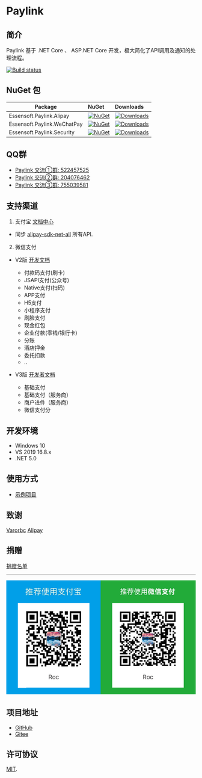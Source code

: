 # Paylink

## 简介

Paylink 基于 .NET Core 、 ASP.NET Core 开发，极大简化了API调用及通知的处理流程。

[![Build status](https://github.com/essensoft/paylink/workflows/.NET/badge.svg?branch=dev)](https://github.com/essensoft/paylink/actions?query=branch%3Adev)

## NuGet 包

Package  | NuGet | Downloads
-------- | :---- | :-------- 
Essensoft.Paylink.Alipay | [![NuGet](https://img.shields.io/nuget/v/Essensoft.Paylink.Alipay?style=flat-square)](https://www.nuget.org/packages/Essensoft.Paylink.Alipay) | [![Downloads](https://img.shields.io/nuget/dt/Essensoft.Paylink.Alipay?style=flat-square)](https://www.nuget.org/packages/Essensoft.Paylink.Alipay)
Essensoft.Paylink.WeChatPay | [![NuGet](https://img.shields.io/nuget/v/Essensoft.Paylink.WeChatPay?style=flat-square)](https://www.nuget.org/packages/Essensoft.Paylink.WeChatPay) | [![Downloads](https://img.shields.io/nuget/dt/Essensoft.Paylink.WeChatPay?style=flat-square)](https://www.nuget.org/packages/Essensoft.Paylink.WeChatPay)
Essensoft.Paylink.Security | [![NuGet](https://img.shields.io/nuget/v/Essensoft.Paylink.Security?style=flat-square)](https://www.nuget.org/packages/Essensoft.Paylink.Security) | [![Downloads](https://img.shields.io/nuget/dt/Essensoft.Paylink.Security?style=flat-square)](https://www.nuget.org/packages/Essensoft.Paylink.Security)

## QQ群

- [Paylink 交流①群: 522457525](https://shang.qq.com/wpa/qunwpa?idkey=aac56c8f02f54893267d3ac90787c1794a7687f3c31a923812a36b67c4ee6271)
- [Paylink 交流②群: 204076462](https://shang.qq.com/wpa/qunwpa?idkey=a77c990f2a8fca61f7eaf87ad34eae1a4ac4ebb98968a2602514dfba0c23c108)
- [Paylink 交流③群: 755039581](https://shang.qq.com/wpa/qunwpa?idkey=ef1dcf99efe9fe2cbb596ec743daa748f9296c1206bd19c64090ffe35a5e0ff9)

## 支持渠道

1. 支付宝 [文档中心](https://openhome.alipay.com/docCenter/docCenter.htm)

* 同步 [alipay-sdk-net-all](https://github.com/alipay/alipay-sdk-net-all) 所有API.

2. 微信支付

* V2版 [开发文档](https://pay.weixin.qq.com/wiki/doc/api/index.html)
    - 付款码支付(刷卡)
    - JSAPI支付(公众号)
    - Native支付(扫码)
    - APP支付
    - H5支付
    - 小程序支付
    - 刷脸支付
    - 现金红包
    - 企业付款(零钱/银行卡)
    - 分账
    - 酒店押金
    - 委托扣款
    - ..

* V3版 [开发者文档](https://pay.weixin.qq.com/wiki/doc/apiv3/index.shtml)
    - 基础支付
    - 基础支付（服务商）
    - 商户进件（服务商）
    - 微信支付分

## 开发环境
* Windows 10
* VS 2019 16.8.x
* .NET 5.0

## 使用方式

* [示例项目](samples/WebApplicationSample)

## 致谢

[Varorbc](https://github.com/Varorbc)
[Alipay](https://github.com/alipay)

## 捐赠

[捐赠名单](FUNDING.md)

---

![QrCode](qrcode.png)

## 项目地址

- [GitHub](https://github.com/essensoft/paylink)
- [Gitee](https://gitee.com/essensoft/paylink)

## 许可协议

[MIT](LICENSE.md).
